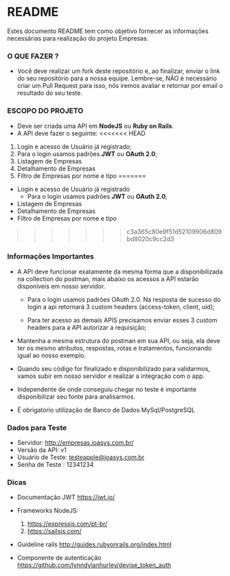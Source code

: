 # README

Estes documento README tem como objetivo fornecer as informações necessárias para realização do projeto Empresas.

### O QUE FAZER ?

- Você deve realizar um fork deste repositório e, ao finalizar, enviar o link do seu repositório para a nossa equipe. Lembre-se, NÃO é necessário criar um Pull Request para isso, nós iremos avaliar e retornar por email o resultado do seu teste.

### ESCOPO DO PROJETO

- Deve ser criada uma API em **NodeJS** ou **Ruby on Rails**.
- A API deve fazer o seguinte:
<<<<<<< HEAD

1. Login e acesso de Usuário já registrado;
2. Para o login usamos padrões **JWT** ou **OAuth 2.0**;
3. Listagem de Empresas
4. Detalhamento de Empresas
5. Filtro de Empresas por nome e tipo
=======
  - Login e acesso de Usuário já registrado
    - Para o login usamos padrões **JWT** ou **OAuth 2.0**;
  - Listagem de Empresas
  - Detalhamento de Empresas
  - Filtro de Empresas por nome e tipo
>>>>>>> c3a365c80e9f51d52109906d809bd8020c9cc2d3

### Informações Importantes

- A API deve funcionar exatamente da mesma forma que a disponibilizada na collection do postman, mais abaixo os acessos a API estarão disponíveis em nosso servidor.

  - Para o login usamos padrões OAuth 2.0. Na resposta de sucesso do login a api retornará 3 custom headers (access-token, client, uid);

  - Para ter acesso as demais APIS precisamos enviar esses 3 custom headers para a API autorizar a requisição;

- Mantenha a mesma estrutura do postman em sua API, ou seja, ela deve ter os mesmo atributos, respostas, rotas e tratamentos, funcionando igual ao nosso exemplo.

- Quando seu código for finalizado e disponibilizado para validarmos, vamos subir em nosso servidor e realizar a integração com o app.

- Independente de onde conseguiu chegar no teste é importante disponibilizar seu fonte para analisarmos.

- É obrigatório utilização de Banco de Dados MySql/PostgreSQL

### Dados para Teste

- Servidor: http://empresas.ioasys.com.br/
- Versão da API: v1
- Usuário de Teste: testeapple@ioasys.com.br
- Senha de Teste : 12341234

### Dicas

- Documentação JWT https://jwt.io/
- Frameworks NodeJS:

  1. https://expressjs.com/pt-br/
  2. https://sailsjs.com/

- Guideline rails http://guides.rubyonrails.org/index.html
- Componente de autenticação https://github.com/lynndylanhurley/devise_token_auth
